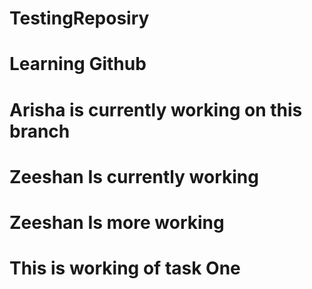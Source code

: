 # TestingReposiry
# Learning Github
# Arisha is currently working on this branch
# Zeeshan Is currently working
# Zeeshan Is more working
# This is working of task One